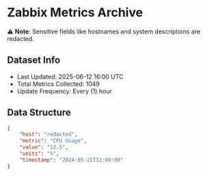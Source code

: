 # Zabbix Metrics Archive

⚠️ **Note**: Sensitive fields like hostnames and system descriptions are redacted.

## Dataset Info
- Last Updated: 2025-06-12 16:00 UTC
- Total Metrics Collected: 1049
- Update Frequency: Every (1) hour

## Data Structure
```json
{
    "host": "redacted",
    "metric": "CPU Usage",
    "value": "12.5",
    "units": "%",
    "timestamp": "2024-05-21T12:00:00"
}
```
